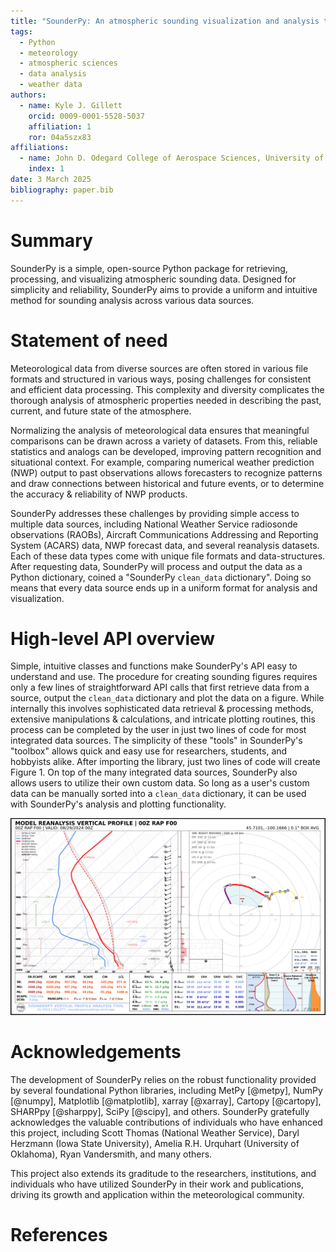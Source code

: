 ```yaml
---
title: "SounderPy: An atmospheric sounding visualization and analysis tool for Python"
tags:
  - Python
  - meteorology
  - atmospheric sciences
  - data analysis
  - weather data
authors:
  - name: Kyle J. Gillett
    orcid: 0009-0001-5528-5037
    affiliation: 1
    ror: 04a5szx83
affiliations:
  - name: John D. Odegard College of Aerospace Sciences, University of North Dakota, United States
    index: 1
date: 3 March 2025
bibliography: paper.bib
---
```



# Summary

SounderPy is a simple, open-source Python package for retrieving, processing, and
visualizing atmospheric sounding data. Designed for simplicity and reliability, SounderPy aims
to provide a uniform and intuitive method for sounding analysis across various data
sources. 

# Statement of need

Meteorological data from diverse sources are often stored in various file
formats and structured in various ways, posing challenges for consistent and
efficient data processing. This complexity and diversity complicates the thorough
analysis of atmospheric properties needed in describing the past, current, and future
state of the atmosphere. 

Normalizing the analysis of meteorological data ensures that meaningful comparisons 
can be drawn across a variety of datasets. From this, reliable statistics and analogs
can be developed, improving pattern recognition and situational context. For example, 
comparing numerical weather prediction (NWP) output to past observations allows 
forecasters to recognize patterns and draw connections between historical and future
events, or to determine the accuracy & reliability of NWP products.

SounderPy addresses these challenges by providing simple access to multiple data sources,
including National Weather Service radiosonde observations (RAOBs), Aircraft Communications 
Addressing and Reporting System (ACARS) data, NWP forecast data, and several reanalysis 
datasets. Each of these data types come with unique file formats and data-structures. After 
requesting data, SounderPy will process and output the data as a Python dictionary, coined 
a "SounderPy `clean_data` dictionary". Doing so means that every data source ends up in 
a uniform format for analysis and visualization.


# High-level API overview

Simple, intuitive classes and functions make SounderPy's API easy to understand and
use. The procedure for creating sounding figures requires only a few lines of 
straightforward API calls that first retrieve data from a source, output the `clean_data`
dictionary and plot the data on a figure. While internally this involves sophisticated
data retrieval & processing methods, extensive manipulations & calculations, and
intricate plotting routines, this process can be completed by the user in just two lines
of code for most integrated data sources. The simplicity of these "tools" in SounderPy's 
"toolbox" allows quick and easy use for researchers, students, and hobbyists alike. After 
importing the library, just two lines of code will create Figure 1. On top of the many
integrated data sources, SounderPy also allows users to utilize their own custom data. So 
long as a user's custom data can be manually sorted into a `clean_data` dictionary, it can
be used with SounderPy's analysis and plotting functionality. 




![Figure 1: A sounding figure of NCEP RAP reanalysis data for a severe weather event in northern South Dakota on August 28th, 2024](figure_1.jpg)

# Acknowledgements

The development of SounderPy relies on the robust functionality provided by
several foundational Python libraries, including MetPy [@metpy], NumPy [@numpy], Matplotlib [@matplotlib],
xarray [@xarray], Cartopy [@cartopy], SHARPpy [@sharppy], SciPy [@scipy], and others. SounderPy gratefully acknowledges the
valuable contributions of individuals who have enhanced this project, including
Scott Thomas (National Weather Service), Daryl Herzmann (Iowa State University),
Amelia R.H. Urquhart (University of Oklahoma), Ryan Vandersmith, and many others.

This project also extends its graditude to the researchers, institutions, and 
individuals who have utilized SounderPy in their work and publications, driving
its growth and application within the meteorological community.

# References
